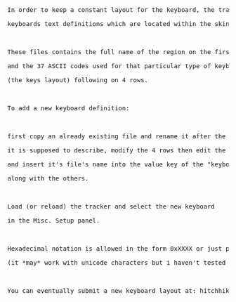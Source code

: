 <pre>
In order to keep a constant layout for the keyboard, the tracker uses locale<br>
keyboards text definitions which are located within the skins directory.<br>
<br>
These files contains the full name of the region on the first line<br>
and the 37 ASCII codes used for that particular type of keyboard<br>
(the keys layout) following on 4 rows.<br>
<br>
To add a new keyboard definition:<br>
<br>
first copy an already existing file and rename it after the keyboard's country<br>
it is supposed to describe, modify the 4 rows then edit the skin.xml file<br>
and insert it's file's name into the value key of the "keyboards" tag<br>
along with the others.<br>
<br>
Load (or reload) the tracker and select the new keyboard<br>
in the Misc. Setup panel.<br>
<br>
Hexadecimal notation is allowed in the form 0xXXXX or just plain ASCII.<br>
(it *may* work with unicode characters but i haven't tested it).<br>
<br>
You can eventually submit a new keyboard layout at: hitchhikr@australia.edu<br>
</pre>